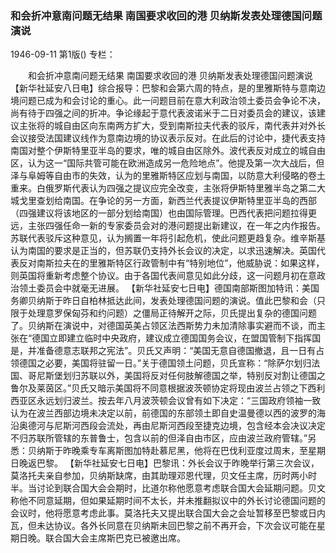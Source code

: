 ### 和会折冲意南问题无结果  南国要求收回的港  贝纳斯发表处理德国问题演说

1946-09-11
第1版()
专栏：

　　和会折冲意南问题无结果
    南国要求收回的港
    贝纳斯发表处理德国问题演说
    【新华社延安八日电】综合报导：巴黎和会第六周的特点，是的里雅斯特与意南边境问题已成为和会讨论的重心。此一问题目前在意大利政治领土委员会争论不决，尚有待于四强之间的折冲。争论缘起于意代表波诺米于二日对委员会的建议，该建议主张将的城自由区向东南两方扩大，受到南斯拉夫代表的驳斥，南代表并对外长会议接受法国建议线作为意南边境的协议表示反对。在此后的讨论中，捷代表支持南国对整个伊斯特里亚半岛的要求，唯的城自由区除外。波代表反对成立的城自由区，认为这一“国际共管可能在欧洲造成另一危险地点”。他提及第一次大战后，但泽与阜姆等自由市的失效，认为的里雅斯特区应划与南国，以防意大利侵略的卷土重来。白俄罗斯代表认为四强之提议应完全改变，主张将伊斯特里雅半岛之第二大城戈里查划给南国。在争论的另一方面，新西兰代表提议伊斯特里亚半岛的西部（四强建议将该地区的一部分划给南国）也由国际管理。巴西代表把问题拉得更远，主张四强任命一新的专家委员会对的港问题提出新建议，在一年之内作报告。苏联代表驳斥这种意见，认为搁置一年将引起危机，使此问题更趋复杂。维辛斯基认为南国的要求是正当的，但苏联仍支持外长会议的决定，以求迅速解决。英国代表反对南斯拉夫在的里雅斯特区行政管制中有“特别地位”，他威胁说：如果这样，则英国将重新考虑整个协议。由于各国代表间意见如此分歧，这一问题月初在意政治领土委员会中就毫无进展。
    【新华社延安七日电】德国南部斯图加特讯：美国务卿贝纳斯于昨日自柏林抵达此间，发表处理德国问题的演说。值此巴黎和会（只限于处理意罗保匈芬和约问题）之僵局正待解开之际，贝氏提出复杂的德国问题了。贝纳斯在演说中，对德国英美占领区法西斯势力未加清除事实避而不谈，而主张在“德国立即建立临时中央政府，建议成立德国国务会议，在盟国管制下指挥国是，并准备德意志联邦之宪法”。贝氏又声明：“美国无意自德国撤退，且一日有占领德国之必要，美国将驻留一日。”关于德国领土问题，贝氏宣称：“除萨尔划归法国、哥尼斯堡划归苏联以外，美国将反对任何肢解德国之举，特别反对割让德国之鲁尔及莱茵区。”贝氏又暗示美国将不同意根据波茨顿协定将现由波兰占领之下西利西亚区永远划归波兰。按去年八月波茨顿会议曾有如下决定：“三国政府领袖一致认为在波兰西部边境未决定以前，前德国的东部领土即自史温曼德以西的波罗的海沿奥德河与尼斯河西段会流处，再由尼斯河西段至捷克边境，包含经本会决议决定不归苏联所管辖的东普鲁士，包含以前的但泽自由市区，应由波兰政府管辖。”另悉：贝纳斯于昨晚乘专车离斯图加特赴慕尼黑，他将在巴伐利亚度过周末，至星期日晚返巴黎。
    【新华社延安七日电】巴黎讯：外长会议于昨晚举行第三次会议，莫洛托夫亲自参加，贝纳斯缺席，由其助理邓恩代理，贝文任主席，历时两小时半。当讨论到联合国大会会期时，比道尔称他愿意考虑联合国大会延期问题。贝文称他不同意延期，但如果延期时间不太长，并未推翻拟议中的外长讨论德国问题的会议时，他将愿意考虑此事。莫洛托夫又提出联合国大会之会址暂移至巴黎或日内瓦，但未达协议。各外长同意在贝纳斯未回巴黎之前不再开会，下次会议可能在星期日晚。联合国大会主席斯巴克已被邀出席。
